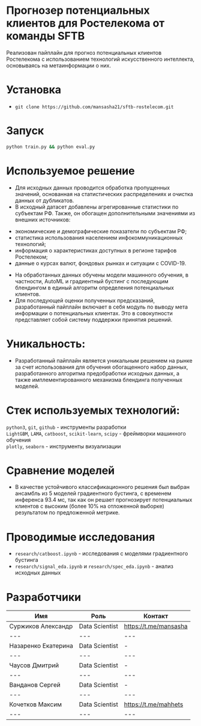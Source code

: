# Прогнозер потенциальных клиентов для Ростелекома от команды SFTB

Реализован пайплайн для прогноз потенциальных клиентов Ростелекома с использованием технологий искусственного интеллекта, основываясь на метаинформации о них.

# Установка
- `git clone https://github.com/mansasha21/sftb-rostelecom.git`

# Запуск
```bash
python train.py && python eval.py
```

# Используемое решение

* Для исходных данных проводится обработка пропущенных значений, основанная на статистических распределениях и очистка данных от дубликатов. 
* В исходный датасет добавлены агрегированные статистики по субъектам РФ. Также, он обогащен дополнительными значениями из внешних источников:

- экономические и демографические показатели по субъектам РФ;
- статистика использования населением инфокоммуникационных технологий;
- информация о характеристиках доступных в регионе тарифов Ростелеком;
- данные о курсах валют, фондовых рынках и ситуации с COVID-19.

* На обработанных данных обучены модели машинного обучения, в частности, AutoML и градиентный бустинг с последующим блендингом в единый алгоритм определения потенциальных клиентов.
* Для последующей оценки полученных предсказаний, разработанный пайплайн включает в себя модуль по выводу мета информации о потенциальных клиентах. Это в совокупности представляет собой систему поддержки принятия решений.

# Уникальность:

- Разработанный пайплайн является уникальным решением на рынке за счет использования для обучения обогащенного набор данных, разработанного алгоритма предобработки исходных данных, а также имплементированного механизма блендинга полученных моделей.

# Стек используемых технологий:

`python3`, `git`, `github` - инструменты разработки  
`LightGBM`, `LAMA`, `catboost`, `scikit-learn`, `scipy` - фреймворки машинного обучения  
`plotly`, `seaborn` - инструменты визуализации  

# Сравнение моделей

- В качестве устойчивого классификационного решения был выбран ансамбль из 5 моделей градиентного бустинга, с временем инференса 93.4 мс, так как он решает прогнозирует потенциальных клиентов с высоким (более 10% на отложенной выборке) результатом по предложенной метрике.

# Проводимые исследования

- `research/catboost.ipynb` - исследования с моделями градиентного бустинга
- `research/signal_eda.ipynb` и `research/spec_eda.ipynb` - анализ исходных данных 


# Разработчики
| Имя                  | Роль           | Контакт               |
|----------------------|----------------|-----------------------|
| Суржиков Александр   | Data Scientist | https://t.me/mansasha |
| ---                  | ---            | ---                   |
| Назаренко Екатерина  | Data Scientist | -                     |
| ---                  | ---            | ---                   |
| Чаусов Дмитрий       | Data Scientist | -                     |
| ---                  | ---            | ---                   |
| Ванданов Сергей      | Data Scientist | -                     |
| ---                  | ---            | ---                   |
| Кочетков Максим      | Data Scientist | https://t.me/mahhets  |
| ---                  | ---            | ---                   |
